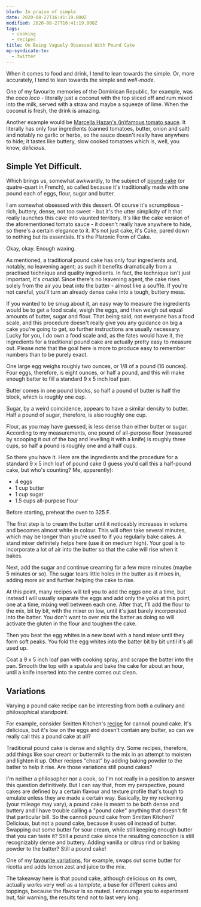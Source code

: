 ```yaml
---
blurb: In praise of simple
date: 2020-08-27T16:41:19.000Z
modified: 2020-08-27T16:41:19.000Z
tags:
  - cooking
  - recipes
title: On Being Vaguely Obsessed With Pound Cake
mp-syndicate-to:
  - twitter
---
```


When it comes to food and drink, I tend to lean towards the simple.  Or,
more accurately, I tend to lean towards the simple and *well-made*.

One of my favourite memories of the Dominican Republic, for example, was the
*coco loco* - literally just a coconut with the top sliced off and rum mixed
into the milk, served with a straw and maybe a squeeze of lime.  When the
coconut is fresh, the drink is amazing.

Another example would be [Marcella Hazan's (in)famous tomato sauce][1].  It
literally has only four ingredients (canned tomatoes, butter, onion and
salt) and notably no garlic or herbs, so the sauce doesn't really have
anywhere to hide; it tastes like buttery, slow cooked tomatoes which is,
well, you know, *delicious*.

## Simple Yet Difficult.

Which brings us, somewhat awkwardly, to the subject of [pound cake][2] (or
quatre-quart in French), so called because it's traditionally made with one
pound each of eggs, flour, sugar and butter.

I am somewhat obsessed with this dessert.  Of course it's scrumptious -
rich, buttery, dense, not too sweet - but it's the utter simplicity of it
that really launches this cake into vaunted territory.  It's like the cake
version of the aforementioned tomato sauce - it doesn't really have anywhere
to hide, so there's a certain elegance to it.  It's not just cake, it's
Cake, pared down to nothing but its essentials.  It's the Platonic Form of
Cake.

Okay, okay. Enough waxing.

As mentioned, a traditional pound cake has only four ingredients and,
notably, no leavening agent; as such it benefits dramatically from a
practised technique and quality ingredients.  In fact, the technique isn't
just important, it's *crucial*.  Since there's no leavening agent, the cake
rises solely from the air you beat into the batter - almost like a soufflé.
If you're not careful, you'll turn an already dense cake into a tough,
buttery mess.

If you wanted to be smug about it, an easy way to measure the ingredients
would be to get a food scale, weigh the eggs, and then weigh out equal
amounts of butter, sugar and flour.  That being said, not everyone has a
food scale, and this procedure doesn't really give you any guidance on big a
cake you're going to get, so further instructions are usually necessary.
Lucky for you, I *do* own a food scale and, as the fates would have it, the
ingredients for a traditional pound cake are actually pretty easy to measure
out.  Please note that the goal here is more to produce easy to remember
numbers than to be purely exact.

One large egg weighs roughly two ounces, or 1/8 of a pound (16 ounces).
Four eggs, therefore, is eight ounces, or half a pound, and this will make
enough batter to fill a standard 9 x 5 inch loaf pan.

Butter comes in one pound blocks, so half a pound of butter is half the
block, which is roughly one cup.

Sugar, by a weird coincidence, appears to have a similar density to butter.
Half a pound of sugar, therefore, is also roughly one cup.

Flour, as you may have guessed, is less dense than either butter or sugar.
According to my measurements, one pound of all-purpose flour (measured by
scooping it out of the bag and levelling it with a knife) is roughly three
cups, so half a pound is roughly one and a half cups.

So there you have it.  Here are the ingredients and the procedure for a
standard 9 x 5 inch loaf of pound cake (I guess you'd call this a half-pound
cake, but who's counting?  Me, apparently):

* 4 eggs
* 1 cup butter
* 1 cup sugar
* 1.5 cups all-purpose flour

Before starting, preheat the oven to 325 F.

The first step is to cream the butter until it noticeably increases in
volume and becomes almost white in colour.  This will often take several
minutes, which may be longer than you're used to if you regularly bake
cakes.  A stand mixer definitely helps here (use it on medium high).  Your
goal is to incorporate a lot of air into the butter so that the cake will
rise when it bakes.

Next, add the sugar and continue creaming for a few more minutes (maybe 5
minutes or so).  The sugar tears little holes in the butter as it mixes in,
adding more air and further helping the cake to rise.

At this point, many recipes will tell you to add the eggs one at a time, but
instead I will usually separate the eggs and add only the yolks at this
point, one at a time, mixing well between each one.  After that, I'll add
the flour to the mix, bit by bit, with the mixer on low, until it's just
barely incorporated into the batter.  You don't want to over mix the batter
as doing so will activate the gluten in the flour and toughen the cake.

Then you beat the egg whites in a new bowl with a hand mixer until they form
soft peaks.  You fold the egg whites into the batter bit by bit until it's
all used up.

Coat a 9 x 5 inch loaf pan with cooking spray, and scrape the batter into
the pan.  Smooth the top with a spatula and bake the cake for about an hour,
until a knife inserted into the centre comes out clean.

## Variations

Varying a pound cake recipe can be interesting from both a culinary and
philosophical standpoint.

For example, consider Smitten Kitchen's [recipe][3] for cannoli pound cake.
It's delicious, but it's low on the eggs and doesn't contain any butter, so
can we really call this a pound cake at all?

Traditional pound cake is dense and slightly dry.  Some recipes, therefore,
add things like sour cream or buttermilk to the mix in an attempt to moisten
and lighten it up.  Other recipes "cheat" by adding baking powder to the
batter to help it rise.  Are those variations still pound cakes?

I'm neither a philosopher nor a cook, so I'm not really in a position to
answer this question definitively.  But I can say that, from my perspective,
pound cakes are defined by a certain flavour and texture profile that's
tough to emulate unless they are made a certain way.  Basically, by my
reckoning (your mileage may vary), a pound cake is meant to be both dense
and buttery and I have trouble calling a "pound cake" anything that doesn't
fit that particular bill.  So the cannoli pound cake from Smitten Kitchen?
Delicious, but not a pound cake, because it uses oil instead of butter.
Swapping out some butter for sour cream, while still keeping enough butter
that you can taste it?  Still a pound cake since the resulting concoction is
still recognizably dense and buttery.  Adding vanilla or citrus rind or
baking powder to the batter?  Still a pound cake!

One of my [favourite variations][4], for example, swaps out some butter for
ricotta and adds lemon zest and juice to the mix.

The takeaway here is that pound cake, although delicious on its own,
actually works very well as a *template*, a base for different cakes and
toppings, because the flavour is so muted.  I encourage you to experiment
but, fair warning, the results tend not to last very long.

[1]: https://www.thekitchn.com/marcella-hazans-amazing-4ingre-144538
[2]: https://en.wikipedia.org/wiki/Pound_cake
[3]: https://smittenkitchen.com/2015/10/cannoli-pound-cake/
[4]: https://www.savingdessert.com/easy-lemon-ricotta-pound-cake/
